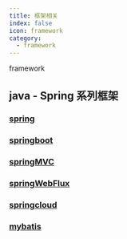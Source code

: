 ```yaml
---
title: 框架相关
index: false
icon: framework
category:
  - framework
---
```


framework

<!-- more -->

## java - Spring 系列框架

### [spring](./spring/README.md)

### [springboot](./springboot/README.md)

### [springMVC](./springMVC/README.md)

### [springWebFlux](./springWebFlux/README.md)

### [springcloud](./springcloud/README.md)

### [mybatis](./mybatis/README.md)

